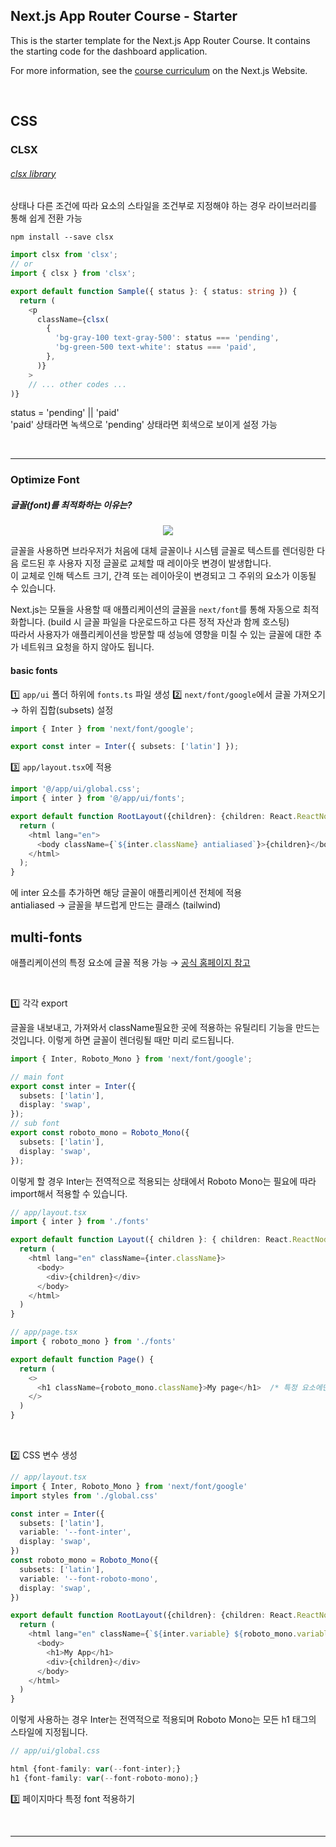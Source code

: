 ## Next.js App Router Course - Starter

This is the starter template for the Next.js App Router Course. It contains the starting code for the dashboard application.

For more information, see the [course curriculum](https://nextjs.org/learn) on the Next.js Website.

<br />

## CSS

### CLSX

###### <a href="https://www.npmjs.com/package/clsx">clsx library</a>

상태나 다른 조건에 따라 요소의 스타일을 조건부로 지정해야 하는 경우 라이브러리를 통해 쉽게 전환 가능

`npm install --save clsx`

```typescript
import clsx from 'clsx';
// or
import { clsx } from 'clsx';

export default function Sample({ status }: { status: string }) {
  return (
    <p
      className={clsx(
        {
          'bg-gray-100 text-gray-500': status === 'pending',
          'bg-green-500 text-white': status === 'paid',
        },
      )}
    >
    // ... other codes ...
)}
```

status = 'pending' || 'paid' <br />
'paid' 상태라면 녹색으로 'pending' 상태라면 회색으로 보이게 설정 가능 <br />

<br />
<hr />

### Optimize Font

##### 글꼴(font)를 최적화하는 이유는?

<p align="center">
<img src="https://github.com/55555-Jyeon/nextTutorial/assets/134191817/9882439d-8c62-47b0-98eb-af2e20b1e4ba" />
</p>

글꼴을 사용하면 브라우저가 처음에 대체 글꼴이나 시스템 글꼴로 텍스트를 렌더링한 다음 로드된 후 사용자 지정 글꼴로 교체할 때 레이아웃 변경이 발생합니다. <br />
이 교체로 인해 텍스트 크기, 간격 또는 레이아웃이 변경되고 그 주위의 요소가 이동될 수 있습니다. <br />

Next.js는 모듈을 사용할 때 애플리케이션의 글꼴을 `next/font`를 통해 자동으로 최적화합니다. (build 시 글꼴 파일을 다운로드하고 다른 정적 자산과 함께 호스팅) <br /> 따라서 사용자가 애플리케이션을 방문할 때 성능에 영향을 미칠 수 있는 글꼴에 대한 추가 네트워크 요청을 하지 않아도 됩니다.

#### basic fonts

1️⃣ `app/ui` 폴더 하위에 `fonts.ts` 파일 생성
2️⃣ `next/font/google`에서 글꼴 가져오기 → 하위 집합(subsets) 설정

```typescript
import { Inter } from 'next/font/google';

export const inter = Inter({ subsets: ['latin'] });
```

3️⃣ `app/layout.tsx`에 적용

```typescript
import '@/app/ui/global.css';
import { inter } from '@/app/ui/fonts';

export default function RootLayout({children}: {children: React.ReactNode}) {
  return (
    <html lang="en">
      <body className={`${inter.className} antialiased`}>{children}</body>
    </html>
  );
}
```

<body>에 inter 요소를 추가하면 해당 글꼴이 애플리케이션 전체에 적용 <br />
antialiased → 글꼴을 부드럽게 만드는 클래스 (tailwind) <br />

## multi-fonts

애플리케이션의 특정 요소에 글꼴 적용 가능 → <a href="https://nextjs.org/docs/app/building-your-application/optimizing/fonts#using-multiple-fonts">공식 홈페이지 참고</a><br />

<br />

1️⃣ 각각 export

글꼴을 내보내고, 가져와서 className필요한 곳에 적용하는 유틸리티 기능을 만드는 것입니다.
이렇게 하면 글꼴이 렌더링될 때만 미리 로드됩니다.

```typescript
import { Inter, Roboto_Mono } from 'next/font/google';

// main font
export const inter = Inter({
  subsets: ['latin'],
  display: 'swap',
});
// sub font
export const roboto_mono = Roboto_Mono({
  subsets: ['latin'],
  display: 'swap',
});
```

이렇게 할 경우 Inter는 전역적으로 적용되는 상태에서 Roboto Mono는 필요에 따라 import해서 적용할 수 있습니다.

```typescript
// app/layout.tsx
import { inter } from './fonts'

export default function Layout({ children }: { children: React.ReactNode }) {
  return (
    <html lang="en" className={inter.className}>
      <body>
        <div>{children}</div>
      </body>
    </html>
  )
}

// app/page.tsx
import { roboto_mono } from './fonts'

export default function Page() {
  return (
    <>
      <h1 className={roboto_mono.className}>My page</h1>  /* 특정 요소에만 적용 */
    </>
  )
}
```

<br />

2️⃣ CSS 변수 생성

```typescript
// app/layout.tsx
import { Inter, Roboto_Mono } from 'next/font/google'
import styles from './global.css'

const inter = Inter({
  subsets: ['latin'],
  variable: '--font-inter',
  display: 'swap',
})
const roboto_mono = Roboto_Mono({
  subsets: ['latin'],
  variable: '--font-roboto-mono',
  display: 'swap',
})

export default function RootLayout({children}: {children: React.ReactNode}) {
  return (
    <html lang="en" className={`${inter.variable} ${roboto_mono.variable}`}>
      <body>
        <h1>My App</h1>
        <div>{children}</div>
      </body>
    </html>
  )
}
```

이렇게 사용하는 경우 Inter는 전역적으로 적용되며 Roboto Mono는 모든 h1 태그의 스타일에 지정됩니다.

```typescript
// app/ui/global.css

html {font-family: var(--font-inter);}
h1 {font-family: var(--font-roboto-mono);}
```

3️⃣ 페이지마다 특정 font 적용하기

<br />

<hr />

